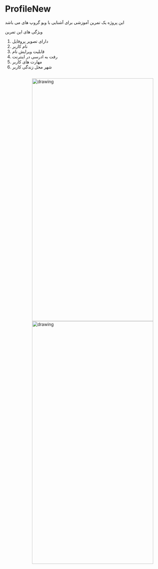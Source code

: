 # ProfileNew
این پروژه یک تمرین آموزشی برای آشنایی با ویو گروپ های می باشد

ویژگی های این تمرین 

1. دارای تصویر پروفایل 
2. نام کاربر 
3. قابلیت ویرایش نام
4. رفت به ادرسی در اینترنت 
5. مهارت های کاربر 
6. شهر محل زندگی کاربر 


<div style="margin:0 auto;padding:15px;display:inline-block">
 <img src="https://github.com/MehrdadTabesh/ProfileNew/raw/master/profile.png" alt="drawing" width="400px" height="800px" style="max-width:100%;float: right;"><img src="https://github.com/MehrdadTabesh/ProfileNew/blob/master/edit.png" style="float:right" alt="drawing" width="400px" height="800px" margin="10px"/>
</div>
